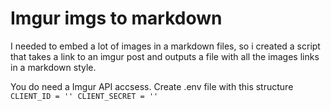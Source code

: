 # Imgur imgs to markdown

I needed to embed a lot of images in a markdown files, so i created a script that takes a link to an imgur post and outputs a file with all the images links in a markdown style.

You do need a Imgur API accsess. Create .env file with this structure
``
CLIENT_ID = ''
CLIENT_SECRET = ''
``